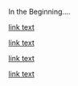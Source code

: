 In the Beginning....

[link text](Chpt_1_py)

[link text](Nelson_Craft_Chapter_2)

[link text]()

[link text](chapter_4)  

